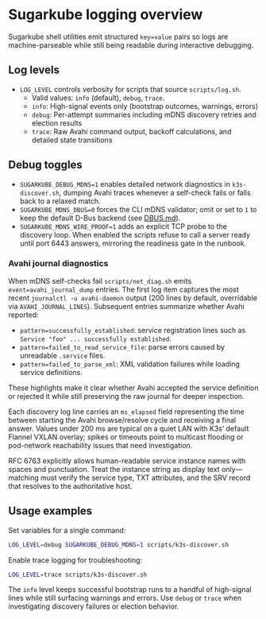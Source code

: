 # Sugarkube logging overview

Sugarkube shell utilities emit structured `key=value` pairs so logs are
machine-parseable while still being readable during interactive debugging.

## Log levels

- `LOG_LEVEL` controls verbosity for scripts that source `scripts/log.sh`.
  - Valid values: `info` (default), `debug`, `trace`.
  - `info`: High-signal events only (bootstrap outcomes, warnings, errors)
  - `debug`: Per-attempt summaries including mDNS discovery retries and election results
  - `trace`: Raw Avahi command output, backoff calculations, and detailed state transitions

## Debug toggles

- `SUGARKUBE_DEBUG_MDNS=1` enables detailed network diagnostics in
  `k3s-discover.sh`, dumping Avahi traces whenever a self-check fails or falls
  back to a relaxed match.
- `SUGARKUBE_MDNS_DBUS=0` forces the CLI mDNS validator; omit or set to `1`
  to keep the default D-Bus backend (see [DBUS.md](DBUS.md)).
- `SUGARKUBE_MDNS_WIRE_PROOF=1` adds an explicit TCP probe to the discovery
  loop. When enabled the scripts refuse to call a server ready until port 6443
  answers, mirroring the readiness gate in the runbook.

### Avahi journal diagnostics

When mDNS self-checks fail `scripts/net_diag.sh` emits
`event=avahi_journal_dump` entries. The first log item captures the most recent
`journalctl -u avahi-daemon` output (200 lines by default, overridable via
`AVAHI_JOURNAL_LINES`). Subsequent entries summarize whether Avahi reported:

- `pattern=successfully_established`: service registration lines such as
  `Service "foo" ... successfully established`.
- `pattern=failed_to_read_service_file`: parse errors caused by unreadable
  `.service` files.
- `pattern=failed_to_parse_xml`: XML validation failures while loading service
  definitions.

These highlights make it clear whether Avahi accepted the service definition or
rejected it while still preserving the raw journal for deeper inspection.

Each discovery log line carries an `ms_elapsed` field representing the time
between starting the Avahi browse/resolve cycle and receiving a final answer.
Values under 200 ms are typical on a quiet LAN with K3s’ default
Flannel VXLAN overlay; spikes or timeouts point to multicast flooding or
pod-network reachability issues that need investigation.

RFC 6763 explicitly allows human-readable service instance names with spaces
and punctuation. Treat the instance string as display text only—matching must
verify the service type, TXT attributes, and the SRV record that resolves to
the authoritative host.

## Usage examples

Set variables for a single command:

```bash
LOG_LEVEL=debug SUGARKUBE_DEBUG_MDNS=1 scripts/k3s-discover.sh
```

Enable trace logging for troubleshooting:

```bash
LOG_LEVEL=trace scripts/k3s-discover.sh
```

The `info` level keeps successful bootstrap runs to a handful of high-signal
lines while still surfacing warnings and errors. Use `debug` or `trace` when
investigating discovery failures or election behavior.
